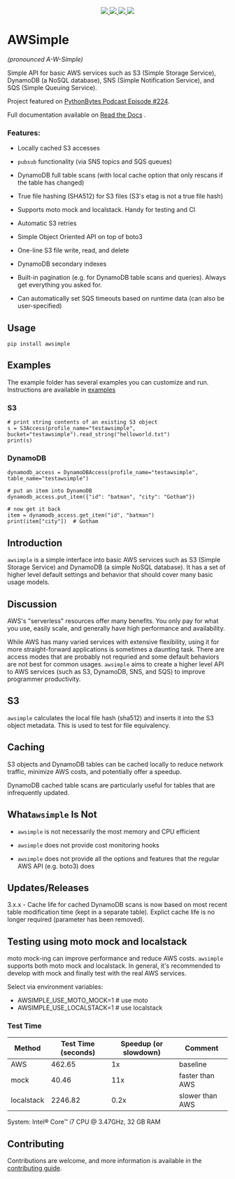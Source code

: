 <p align="center">
    <!--
    <a href="https://app.circleci.com/pipelines/github/jamesabel/awsimple" alt="build">
        <img src="https://img.shields.io/circleci/build/gh/jamesabel/awsimple" />
    </a>
    -->
    <a href="https://codecov.io/gh/jamesabel/awsimple" alt="codecov">
        <img src="https://img.shields.io/codecov/c/github/jamesabel/awsimple/master" />
    </a>
    <a href="https://pypi.org/project/awsimple/" alt="pypi">
        <img src="https://img.shields.io/pypi/v/awsimple" />
    </a>
    <a href="https://pypi.org/project/awsimple/" alt="downloads">
        <img src="https://img.shields.io/pypi/dm/awsimple" />
    </a>
    <!--
    <a alt="python">
        <img src="https://img.shields.io/pypi/pyversions/awsimple" />
    </a>
    -->
    <a alt="license">
        <img src="https://img.shields.io/github/license/jamesabel/awsimple" />
    </a>
</p>

# AWSimple

*(pronounced A-W-Simple)*

Simple API for basic AWS services such as S3 (Simple Storage Service), DynamoDB (a NoSQL database), SNS (Simple Notification Service), 
and SQS (Simple Queuing Service).

Project featured on [PythonBytes Podcast Episode #224](https://pythonbytes.fm/episodes/show/224/join-us-on-a-python-adventure-back-to-1977).

Full documentation available on [Read the Docs](https://awsimple.readthedocs.io/) .

### Features:

- Locally cached S3 accesses

- `pubsub` functionality (via SNS topics and SQS queues)

- DynamoDB full table scans (with local cache option that only rescans if the table has changed)

- True file hashing (SHA512) for S3 files (S3's etag is not a true file hash)

- Supports moto mock and localstack. Handy for testing and CI

- Automatic S3 retries

- Simple Object Oriented API on top of boto3

- One-line S3 file write, read, and delete

- DynamoDB secondary indexes

- Built-in pagination (e.g. for DynamoDB table scans and queries).  Always get everything you asked for.

- Can automatically set SQS timeouts based on runtime data (can also be user-specified)

## Usage

    pip install awsimple

## Examples

The example folder has several examples you can customize and run. Instructions are available in [examples](EXAMPLES.md)

### S3

    # print string contents of an existing S3 object
    s = S3Access(profile_name="testawsimple", bucket="testawsimple").read_string("helloworld.txt")
    print(s)

### DynamoDB

    dynamodb_access = DynamoDBAccess(profile_name="testawsimple", table_name="testawsimple")

    # put an item into DynamoDB
    dynamodb_access.put_item({"id": "batman", "city": "Gotham"})

    # now get it back
    item = dynamodb_access.get_item("id", "batman")
    print(item["city"])  # Gotham

## Introduction

`awsimple` is a simple interface into basic AWS services such as S3 (Simple Storage Service) and
DynamoDB (a simple NoSQL database).  It has a set of higher level default settings and behavior
that should cover many basic usage models.

## Discussion

AWS's "serverless" resources offer many benefits.  You only pay for what you use, easily scale, 
and generally have high performance and availability.

While AWS has many varied services with extensive flexibility, using it for more straight-forward 
applications is sometimes a daunting task. There are access modes that are probably not requried 
and some default behaviors are not best for common usages.  `awsimple` aims to create a higher 
level API to AWS services (such as S3, DynamoDB, SNS, and SQS) to improve programmer productivity.


## S3

`awsimple` calculates the local file hash (sha512) and inserts it into the S3 object metadata.  This is used
to test for file equivalency.

## Caching

S3 objects and DynamoDB tables can be cached locally to reduce network traffic, minimize AWS costs, 
and potentially offer a speedup.

DynamoDB cached table scans are particularly useful for tables that are infrequently updated.

## What`awsimple` Is Not

- `awsimple` is not necessarily the most memory and CPU efficient

- `awsimple` does not provide cost monitoring hooks

- `awsimple` does not provide all the options and features that the regular AWS API (e.g. boto3) does

## Updates/Releases

3.x.x - Cache life for cached DynamoDB scans is now based on most recent table modification time (kept in a separate 
table). Explict cache life is no longer required (parameter has been removed).

## Testing using moto mock and localstack

moto mock-ing can improve performance and reduce AWS costs.  `awsimple` supports both moto mock and localstack.
In general, it's recommended to develop with mock and finally test with the real AWS services.

Select via environment variables:

  - AWSIMPLE_USE_MOTO_MOCK=1  # use moto
  - AWSIMPLE_USE_LOCALSTACK=1  # use localstack

### Test Time

| Method     | Test Time (seconds) | Speedup (or slowdown) | Comment         |
|------------|---------------------|-----------------------|-----------------|
| AWS        | 462.65              | 1x                    | baseline        |
| mock       | 40.46               | 11x                   | faster than AWS |
| localstack | 2246.82             | 0.2x                  | slower than AWS |

System: Intel&reg; Core&trade; i7 CPU @ 3.47GHz, 32 GB RAM

## Contributing

Contributions are welcome, and more information is available in the [contributing guide](CONTRIBUTING.md).